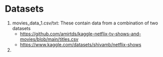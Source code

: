 # Datasets #
1. movies_data_1.csv/txt: These contain data from a combination of two datasets
   - https://github.com/amirtds/kaggle-netflix-tv-shows-and-movies/blob/main/titles.csv
   - https://www.kaggle.com/datasets/shivamb/netflix-shows
2. 
